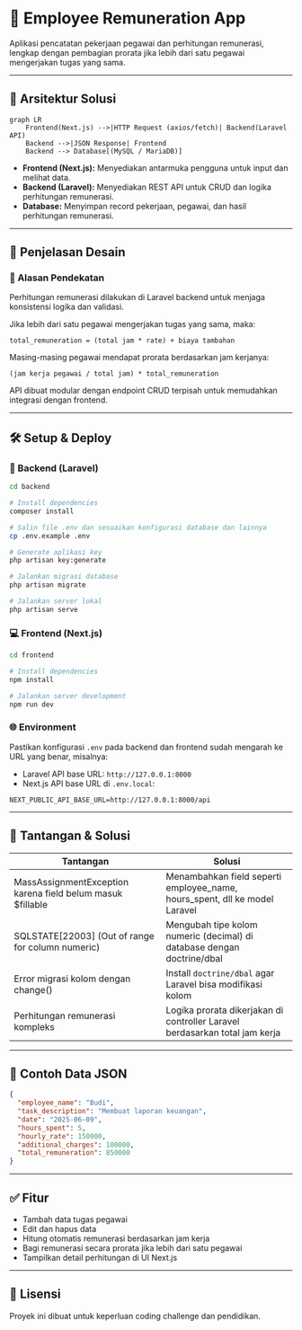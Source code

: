 
# 📘 Employee Remuneration App

Aplikasi pencatatan pekerjaan pegawai dan perhitungan remunerasi, lengkap dengan pembagian prorata jika lebih dari satu pegawai mengerjakan tugas yang sama.

---

## 📐 Arsitektur Solusi

```mermaid
graph LR
    Frontend(Next.js) -->|HTTP Request (axios/fetch)| Backend(Laravel API)
    Backend -->|JSON Response| Frontend
    Backend --> Database[(MySQL / MariaDB)]
```

- **Frontend (Next.js):** Menyediakan antarmuka pengguna untuk input dan melihat data.  
- **Backend (Laravel):** Menyediakan REST API untuk CRUD dan logika perhitungan remunerasi.  
- **Database:** Menyimpan record pekerjaan, pegawai, dan hasil perhitungan remunerasi.

---

## 🎨 Penjelasan Desain

### 🧠 Alasan Pendekatan

Perhitungan remunerasi dilakukan di Laravel backend untuk menjaga konsistensi logika dan validasi.

Jika lebih dari satu pegawai mengerjakan tugas yang sama, maka:

```
total_remuneration = (total jam * rate) + biaya tambahan
```

Masing-masing pegawai mendapat prorata berdasarkan jam kerjanya:

```
(jam kerja pegawai / total jam) * total_remuneration
```

API dibuat modular dengan endpoint CRUD terpisah untuk memudahkan integrasi dengan frontend.

---

## 🛠️ Setup & Deploy

### 🔧 Backend (Laravel)

```bash
cd backend

# Install dependencies
composer install

# Salin file .env dan sesuaikan konfigurasi database dan lainnya
cp .env.example .env

# Generate aplikasi key
php artisan key:generate

# Jalankan migrasi database
php artisan migrate

# Jalankan server lokal
php artisan serve
```

### 💻 Frontend (Next.js)

```bash
cd frontend

# Install dependencies
npm install

# Jalankan server development
npm run dev
```

### 🌐 Environment

Pastikan konfigurasi `.env` pada backend dan frontend sudah mengarah ke URL yang benar, misalnya:

- Laravel API base URL: `http://127.0.0.1:8000`
- Next.js API base URL di `.env.local`:

```
NEXT_PUBLIC_API_BASE_URL=http://127.0.0.1:8000/api
```

---

## 🚧 Tantangan & Solusi

| Tantangan                                              | Solusi                                                        |
|-------------------------------------------------------|---------------------------------------------------------------|
| MassAssignmentException karena field belum masuk $fillable | Menambahkan field seperti employee_name, hours_spent, dll ke model Laravel |
| SQLSTATE[22003] (Out of range for column numeric)    | Mengubah tipe kolom numeric (decimal) di database dengan doctrine/dbal |
| Error migrasi kolom dengan change()                   | Install `doctrine/dbal` agar Laravel bisa modifikasi kolom    |
| Perhitungan remunerasi kompleks                        | Logika prorata dikerjakan di controller Laravel berdasarkan total jam kerja |

---

## 🧪 Contoh Data JSON

```json
{
  "employee_name": "Budi",
  "task_description": "Membuat laporan keuangan",
  "date": "2025-06-09",
  "hours_spent": 5,
  "hourly_rate": 150000,
  "additional_charges": 100000,
  "total_remuneration": 850000
}
```

---

## ✅ Fitur

- Tambah data tugas pegawai  
- Edit dan hapus data  
- Hitung otomatis remunerasi berdasarkan jam kerja  
- Bagi remunerasi secara prorata jika lebih dari satu pegawai  
- Tampilkan detail perhitungan di UI Next.js  

---

## 📎 Lisensi

Proyek ini dibuat untuk keperluan coding challenge dan pendidikan.
